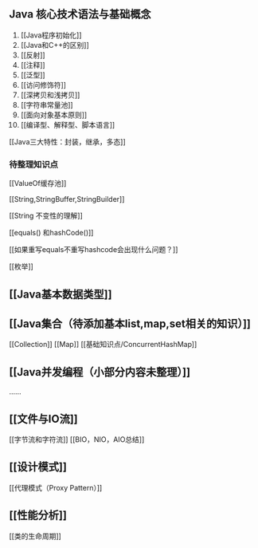 
## Java 核心技术语法与基础概念 ##

1. [[Java程序初始化]]
2. [[Java和C++的区别]]
3. [[反射]]
4. [[注释]]
5. [[泛型]]
6. [[访问修饰符]]
7. [[深拷贝和浅拷贝]]
8. [[字符串常量池]]
9. [[面向对象基本原则]]
10. [[编译型、解释型、脚本语言]]


[[Java三大特性：封装，继承，多态]]


### 待整理知识点
[[ValueOf缓存池]]


[[String,StringBuffer,StringBuilder]]


[[String 不变性的理解]]


[[equals() 和hashCode()]]


[[如果重写equals不重写hashcode会出现什么问题？]]


[[枚举]]


## [[Java基本数据类型]]


## [[Java集合（待添加基本list,map,set相关的知识）]]

 [[Collection]]
[[Map]]
[[基础知识点/ConcurrentHashMap]]
　
 ## [[Java并发编程（小部分内容未整理）]]
 ……
 
 ## [[文件与IO流]]
 
 [[字节流和字符流]]
 [[BIO，NIO，AIO总结]]
 
 
 ## [[设计模式]]
 
 [[代理模式（Proxy Pattern）]]
 
 
 ## [[性能分析]]
 
 [[类的生命周期]]








